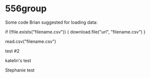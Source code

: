 # 556group

Some code Brian suggested for loading data:

if (!file.exists("filename.csv")) {
download.file("url", "filename.csv")
}

read.csv("filename.csv")

test #2

katelin's test

Stephanie test
